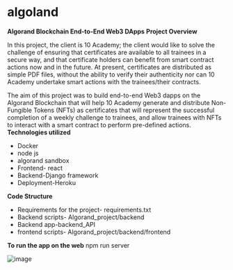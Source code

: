 # algoland

**Algorand Blockchain End-to-End Web3 DApps**
   **Project Overview**

In this project, the client is 10 Academy; the client would like to solve the challenge of ensuring that certificates are available to all trainees in a secure way, and that certificate holders can benefit from smart contract actions now and in the future. At present, certificates are distributed as simple PDF files, without the ability to verify their authenticity nor can 10 Academy undertake smart actions with the trainees/their contracts.

The aim of this project was to build end-to-end Web3 dapps on the Algorand Blockchain that will help 10 Academy generate and distribute Non-Fungible Tokens (NFTs) as certificates that will represent the successful completion of a weekly challenge to trainees, and allow trainees with NFTs to interact with a smart contract to perform pre-defined actions.
**Technologies utilized**
- Docker
- node js
- algorand sandbox
- Frontend- react
- Backend-Django framework
- Deployment-Heroku

**Code Structure**
- Requirements for the project- requirements.txt
- Backend scripts- Algorand_project/backend
- Backend app-backend_API
- frontend scripts- Algorand_project/backend/frontend

**To run the app on the web**
    npm run server

![image](https://user-images.githubusercontent.com/53911989/174500843-e1173380-e462-4f68-b141-1a7bf0d9dc23.png)

